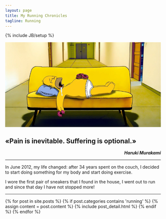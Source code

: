 ```yaml
---
layout: page
title: My Running Chronicles
tagline: Running
---
```

{% include JB/setup %}

![Homer on the couch](/images/homer.png)

«Pain is inevitable. Suffering is optional.»
--
<p style="text-align: right;font-style: italic;"><strong>Haruki Murakami</strong></p>

<hr/>

In June 2012, my life changed: after 34 years spent on the couch, I decided to start doing something for my body and start doing exercise.

I wore the first pair of sneakers that I found in the house, I went out to run and since that day I have not stopped more!
 
<hr/>

<div class="blog-index">

{% for post in site.posts %}
    {% if post.categories contains 'running' %}
        {% assign content = post.content %}
        {% include post_detail.html %}
    {% endif %}
{% endfor %}

</div>


